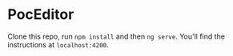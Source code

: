 # PocEditor

Clone this repo, run `npm install` and then `ng serve`. You'll
find the instructions at `localhost:4200`.
